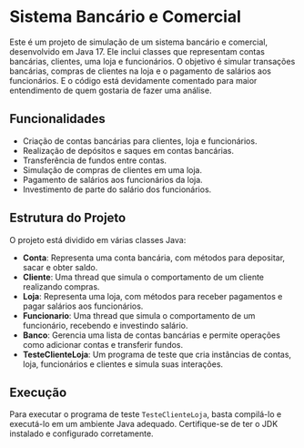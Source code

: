 # Sistema Bancário e Comercial

Este é um projeto de simulação de um sistema bancário e comercial, desenvolvido em Java 17. Ele inclui classes que representam contas bancárias, clientes, uma loja e funcionários. O objetivo é simular transações bancárias, compras de clientes na loja e o pagamento de salários aos funcionários. E o código está devidamente comentado para maior entendimento de quem gostaria de fazer uma análise.

## Funcionalidades

- Criação de contas bancárias para clientes, loja e funcionários.
- Realização de depósitos e saques em contas bancárias.
- Transferência de fundos entre contas.
- Simulação de compras de clientes em uma loja.
- Pagamento de salários aos funcionários da loja.
- Investimento de parte do salário dos funcionários.

## Estrutura do Projeto

O projeto está dividido em várias classes Java:

- **Conta**: Representa uma conta bancária, com métodos para depositar, sacar e obter saldo.
- **Cliente**: Uma thread que simula o comportamento de um cliente realizando compras.
- **Loja**: Representa uma loja, com métodos para receber pagamentos e pagar salários aos funcionários.
- **Funcionario**: Uma thread que simula o comportamento de um funcionário, recebendo e investindo salário.
- **Banco**: Gerencia uma lista de contas bancárias e permite operações como adicionar contas e transferir fundos.
- **TesteClienteLoja**: Um programa de teste que cria instâncias de contas, loja, funcionários e clientes e simula suas interações.

## Execução

Para executar o programa de teste `TesteClienteLoja`, basta compilá-lo e executá-lo em um ambiente Java adequado. Certifique-se de ter o JDK instalado e configurado corretamente.
